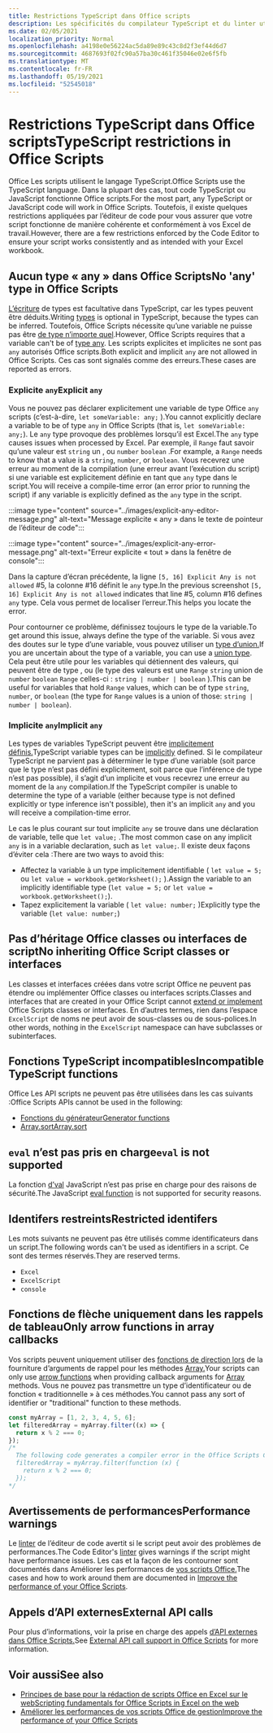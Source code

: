 ```yaml
---
title: Restrictions TypeScript dans Office scripts
description: Les spécificités du compilateur TypeScript et du linter utilisés par l’éditeur de code Office Scripts.
ms.date: 02/05/2021
localization_priority: Normal
ms.openlocfilehash: a4198e0e56224ac5da89e89c43c8d2f3ef44d6d7
ms.sourcegitcommit: 4687693f02fc90a57ba30c461f35046e02e6f5fb
ms.translationtype: MT
ms.contentlocale: fr-FR
ms.lasthandoff: 05/19/2021
ms.locfileid: "52545018"
---
```

# <a name="typescript-restrictions-in-office-scripts"></a><span data-ttu-id="45ce9-103">Restrictions TypeScript dans Office scripts</span><span class="sxs-lookup"><span data-stu-id="45ce9-103">TypeScript restrictions in Office Scripts</span></span>

<span data-ttu-id="45ce9-104">Office Les scripts utilisent le langage TypeScript.</span><span class="sxs-lookup"><span data-stu-id="45ce9-104">Office Scripts use the TypeScript language.</span></span> <span data-ttu-id="45ce9-105">Dans la plupart des cas, tout code TypeScript ou JavaScript fonctionne Office scripts.</span><span class="sxs-lookup"><span data-stu-id="45ce9-105">For the most part, any TypeScript or JavaScript code will work in Office Scripts.</span></span> <span data-ttu-id="45ce9-106">Toutefois, il existe quelques restrictions appliquées par l’éditeur de code pour vous assurer que votre script fonctionne de manière cohérente et conformément à vos Excel de travail.</span><span class="sxs-lookup"><span data-stu-id="45ce9-106">However, there are a few restrictions enforced by the Code Editor to ensure your script works consistently and as intended with your Excel workbook.</span></span>

## <a name="no-any-type-in-office-scripts"></a><span data-ttu-id="45ce9-107">Aucun type « any » dans Office Scripts</span><span class="sxs-lookup"><span data-stu-id="45ce9-107">No 'any' type in Office Scripts</span></span>

<span data-ttu-id="45ce9-108">[L’écriture](https://www.typescriptlang.org/docs/handbook/typescript-in-5-minutes.html) de types est facultative dans TypeScript, car les types peuvent être déduits.</span><span class="sxs-lookup"><span data-stu-id="45ce9-108">Writing [types](https://www.typescriptlang.org/docs/handbook/typescript-in-5-minutes.html) is optional in TypeScript, because the types can be inferred.</span></span> <span data-ttu-id="45ce9-109">Toutefois, Office Scripts nécessite qu’une variable ne puisse pas être [de type n’importe quel](https://www.typescriptlang.org/docs/handbook/basic-types.html#any).</span><span class="sxs-lookup"><span data-stu-id="45ce9-109">However, Office Scripts requires that a variable can't be of [type any](https://www.typescriptlang.org/docs/handbook/basic-types.html#any).</span></span> <span data-ttu-id="45ce9-110">Les scripts explicites et implicites ne sont pas `any` autorisés Office scripts.</span><span class="sxs-lookup"><span data-stu-id="45ce9-110">Both explicit and implicit `any` are not allowed in Office Scripts.</span></span> <span data-ttu-id="45ce9-111">Ces cas sont signalés comme des erreurs.</span><span class="sxs-lookup"><span data-stu-id="45ce9-111">These cases are reported as errors.</span></span>

### <a name="explicit-any"></a><span data-ttu-id="45ce9-112">Explicite `any`</span><span class="sxs-lookup"><span data-stu-id="45ce9-112">Explicit `any`</span></span>

<span data-ttu-id="45ce9-113">Vous ne pouvez pas déclarer explicitement une variable de type Office `any` scripts (c’est-à-dire, `let someVariable: any;` ).</span><span class="sxs-lookup"><span data-stu-id="45ce9-113">You cannot explicitly declare a variable to be of type `any` in Office Scripts (that is, `let someVariable: any;`).</span></span> <span data-ttu-id="45ce9-114">Le `any` type provoque des problèmes lorsqu’il est Excel.</span><span class="sxs-lookup"><span data-stu-id="45ce9-114">The `any` type causes issues when processed by Excel.</span></span> <span data-ttu-id="45ce9-115">Par exemple, il `Range` faut savoir qu’une valeur est `string` un , ou `number` `boolean` .</span><span class="sxs-lookup"><span data-stu-id="45ce9-115">For example, a `Range` needs to know that a value is a `string`, `number`, or `boolean`.</span></span> <span data-ttu-id="45ce9-116">Vous recevrez une erreur au moment de la compilation (une erreur avant l’exécution du script) si une variable est explicitement définie en tant que `any` type dans le script.</span><span class="sxs-lookup"><span data-stu-id="45ce9-116">You will receive a compile-time error (an error prior to running the script) if any variable is explicitly defined as the `any` type in the script.</span></span>

:::image type="content" source="../images/explicit-any-editor-message.png" alt-text="Message explicite « any » dans le texte de pointeur de l’éditeur de code":::

:::image type="content" source="../images/explicit-any-error-message.png" alt-text="Erreur explicite « tout » dans la fenêtre de console":::

<span data-ttu-id="45ce9-119">Dans la capture d’écran précédente, la ligne `[5, 16] Explicit Any is not allowed` #5, la colonne #16 définit le `any` type.</span><span class="sxs-lookup"><span data-stu-id="45ce9-119">In the previous screenshot `[5, 16] Explicit Any is not allowed` indicates that line #5, column #16 defines `any` type.</span></span> <span data-ttu-id="45ce9-120">Cela vous permet de localiser l’erreur.</span><span class="sxs-lookup"><span data-stu-id="45ce9-120">This helps you locate the error.</span></span>

<span data-ttu-id="45ce9-121">Pour contourner ce problème, définissez toujours le type de la variable.</span><span class="sxs-lookup"><span data-stu-id="45ce9-121">To get around this issue, always define the type of the variable.</span></span> <span data-ttu-id="45ce9-122">Si vous avez des doutes sur le type d’une variable, vous pouvez utiliser un [type d’union.](https://www.typescriptlang.org/docs/handbook/unions-and-intersections.html)</span><span class="sxs-lookup"><span data-stu-id="45ce9-122">If you are uncertain about the type of a variable, you can use a [union type](https://www.typescriptlang.org/docs/handbook/unions-and-intersections.html).</span></span> <span data-ttu-id="45ce9-123">Cela peut être utile pour les variables qui détiennent des valeurs, qui peuvent être de type , ou (le type des valeurs est une `Range` `string` union de `number` `boolean` `Range` celles-ci : `string | number | boolean` ).</span><span class="sxs-lookup"><span data-stu-id="45ce9-123">This can be useful for variables that hold `Range` values, which can be of type `string`, `number`, or `boolean` (the type for `Range` values is a union of those: `string | number | boolean`).</span></span>

### <a name="implicit-any"></a><span data-ttu-id="45ce9-124">Implicite `any`</span><span class="sxs-lookup"><span data-stu-id="45ce9-124">Implicit `any`</span></span>

<span data-ttu-id="45ce9-125">Les types de variables TypeScript peuvent être [implicitement définis.](https://www.typescriptlang.org/docs/handbook/type-inference.html)</span><span class="sxs-lookup"><span data-stu-id="45ce9-125">TypeScript variable types can be [implicitly](https://www.typescriptlang.org/docs/handbook/type-inference.html) defined.</span></span> <span data-ttu-id="45ce9-126">Si le compilateur TypeScript ne parvient pas à déterminer le type d’une variable (soit parce que le type n’est pas défini explicitement, soit parce que l’inférence de type n’est pas possible), il s’agit d’un implicite et vous recevrez une erreur au moment de la `any` compilation.</span><span class="sxs-lookup"><span data-stu-id="45ce9-126">If the TypeScript compiler is unable to determine the type of a variable (either because type is not defined explicitly or type inference isn't possible), then it's an implicit `any` and you will receive a compilation-time error.</span></span>

<span data-ttu-id="45ce9-127">Le cas le plus courant sur tout implicite `any` se trouve dans une déclaration de variable, telle que `let value;` .</span><span class="sxs-lookup"><span data-stu-id="45ce9-127">The most common case on any implicit `any` is in a variable declaration, such as `let value;`.</span></span> <span data-ttu-id="45ce9-128">Il existe deux façons d’éviter cela :</span><span class="sxs-lookup"><span data-stu-id="45ce9-128">There are two ways to avoid this:</span></span>

* <span data-ttu-id="45ce9-129">Affectez la variable à un type implicitement identifiable ( `let value = 5;` ou `let value = workbook.getWorksheet();` ).</span><span class="sxs-lookup"><span data-stu-id="45ce9-129">Assign the variable to an implicitly identifiable type (`let value = 5;` or `let value = workbook.getWorksheet();`).</span></span>
* <span data-ttu-id="45ce9-130">Tapez explicitement la variable ( `let value: number;` )</span><span class="sxs-lookup"><span data-stu-id="45ce9-130">Explicitly type the variable (`let value: number;`)</span></span>

## <a name="no-inheriting-office-script-classes-or-interfaces"></a><span data-ttu-id="45ce9-131">Pas d’héritage Office classes ou interfaces de script</span><span class="sxs-lookup"><span data-stu-id="45ce9-131">No inheriting Office Script classes or interfaces</span></span>

<span data-ttu-id="45ce9-132">Les classes et interfaces créées dans votre [](https://www.typescriptlang.org/docs/handbook/classes.html#inheritance) script Office ne peuvent pas étendre ou implémenter Office classes ou interfaces scripts.</span><span class="sxs-lookup"><span data-stu-id="45ce9-132">Classes and interfaces that are created in your Office Script cannot [extend or implement](https://www.typescriptlang.org/docs/handbook/classes.html#inheritance) Office Scripts classes or interfaces.</span></span> <span data-ttu-id="45ce9-133">En d’autres termes, rien dans l’espace `ExcelScript` de noms ne peut avoir de sous-classes ou de sous-polices.</span><span class="sxs-lookup"><span data-stu-id="45ce9-133">In other words, nothing in the `ExcelScript` namespace can have subclasses or subinterfaces.</span></span>

## <a name="incompatible-typescript-functions"></a><span data-ttu-id="45ce9-134">Fonctions TypeScript incompatibles</span><span class="sxs-lookup"><span data-stu-id="45ce9-134">Incompatible TypeScript functions</span></span>

<span data-ttu-id="45ce9-135">Office Les API scripts ne peuvent pas être utilisées dans les cas suivants :</span><span class="sxs-lookup"><span data-stu-id="45ce9-135">Office Scripts APIs cannot be used in the following:</span></span>

* [<span data-ttu-id="45ce9-136">Fonctions du générateur</span><span class="sxs-lookup"><span data-stu-id="45ce9-136">Generator functions</span></span>](https://developer.mozilla.org/docs/Web/JavaScript/Guide/Iterators_and_Generators#generator_functions)
* [<span data-ttu-id="45ce9-137">Array.sort</span><span class="sxs-lookup"><span data-stu-id="45ce9-137">Array.sort</span></span>](https://developer.mozilla.org/docs/Web/JavaScript/Reference/Global_Objects/Array/sort)

## <a name="eval-is-not-supported"></a><span data-ttu-id="45ce9-138">`eval` n’est pas pris en charge</span><span class="sxs-lookup"><span data-stu-id="45ce9-138">`eval` is not supported</span></span>

<span data-ttu-id="45ce9-139">La fonction [d’val](https://developer.mozilla.org/docs/Web/JavaScript/Reference/Global_Objects/eval) JavaScript n’est pas prise en charge pour des raisons de sécurité.</span><span class="sxs-lookup"><span data-stu-id="45ce9-139">The JavaScript [eval function](https://developer.mozilla.org/docs/Web/JavaScript/Reference/Global_Objects/eval) is not supported for security reasons.</span></span>

## <a name="restricted-identifers"></a><span data-ttu-id="45ce9-140">Identifers restreints</span><span class="sxs-lookup"><span data-stu-id="45ce9-140">Restricted identifers</span></span>

<span data-ttu-id="45ce9-141">Les mots suivants ne peuvent pas être utilisés comme identificateurs dans un script.</span><span class="sxs-lookup"><span data-stu-id="45ce9-141">The following words can't be used as identifiers in a script.</span></span> <span data-ttu-id="45ce9-142">Ce sont des termes réservés.</span><span class="sxs-lookup"><span data-stu-id="45ce9-142">They are reserved terms.</span></span>

* `Excel`
* `ExcelScript`
* `console`

## <a name="only-arrow-functions-in-array-callbacks"></a><span data-ttu-id="45ce9-143">Fonctions de flèche uniquement dans les rappels de tableau</span><span class="sxs-lookup"><span data-stu-id="45ce9-143">Only arrow functions in array callbacks</span></span>

<span data-ttu-id="45ce9-144">Vos scripts peuvent uniquement utiliser des [fonctions de direction lors](https://developer.mozilla.org/docs/Web/JavaScript/Reference/Functions/Arrow_functions) de la fourniture d’arguments de rappel pour les méthodes [Array.](https://developer.mozilla.org/docs/Web/JavaScript/Reference/Global_Objects/Array)</span><span class="sxs-lookup"><span data-stu-id="45ce9-144">Your scripts can only use [arrow functions](https://developer.mozilla.org/docs/Web/JavaScript/Reference/Functions/Arrow_functions) when providing callback arguments for [Array](https://developer.mozilla.org/docs/Web/JavaScript/Reference/Global_Objects/Array) methods.</span></span> <span data-ttu-id="45ce9-145">Vous ne pouvez pas transmettre un type d’identificateur ou de fonction « traditionnelle » à ces méthodes.</span><span class="sxs-lookup"><span data-stu-id="45ce9-145">You cannot pass any sort of identifier or "traditional" function to these methods.</span></span>

```TypeScript
const myArray = [1, 2, 3, 4, 5, 6];
let filteredArray = myArray.filter((x) => {
  return x % 2 === 0;
});
/*
  The following code generates a compiler error in the Office Scripts Code Editor.
  filteredArray = myArray.filter(function (x) {
    return x % 2 === 0;
  });
*/
```

## <a name="performance-warnings"></a><span data-ttu-id="45ce9-146">Avertissements de performances</span><span class="sxs-lookup"><span data-stu-id="45ce9-146">Performance warnings</span></span>

<span data-ttu-id="45ce9-147">Le [linter](https://wikipedia.org/wiki/Lint_(software)) de l’éditeur de code avertit si le script peut avoir des problèmes de performances.</span><span class="sxs-lookup"><span data-stu-id="45ce9-147">The Code Editor's [linter](https://wikipedia.org/wiki/Lint_(software)) gives warnings if the script might have performance issues.</span></span> <span data-ttu-id="45ce9-148">Les cas et la façon de les contourner sont documentés dans Améliorer les performances de [vos scripts Office.](web-client-performance.md)</span><span class="sxs-lookup"><span data-stu-id="45ce9-148">The cases and how to work around them are documented in [Improve the performance of your Office Scripts](web-client-performance.md).</span></span>

## <a name="external-api-calls"></a><span data-ttu-id="45ce9-149">Appels d’API externes</span><span class="sxs-lookup"><span data-stu-id="45ce9-149">External API calls</span></span>

<span data-ttu-id="45ce9-150">Pour plus d’informations, voir la prise en charge des appels [d’API externes dans Office Scripts.](external-calls.md)</span><span class="sxs-lookup"><span data-stu-id="45ce9-150">See [External API call support in Office Scripts](external-calls.md) for more information.</span></span>

## <a name="see-also"></a><span data-ttu-id="45ce9-151">Voir aussi</span><span class="sxs-lookup"><span data-stu-id="45ce9-151">See also</span></span>

* [<span data-ttu-id="45ce9-152">Principes de base pour la rédaction de scripts Office en Excel sur le web</span><span class="sxs-lookup"><span data-stu-id="45ce9-152">Scripting fundamentals for Office Scripts in Excel on the web</span></span>](scripting-fundamentals.md)
* [<span data-ttu-id="45ce9-153">Améliorer les performances de vos scripts Office de gestion</span><span class="sxs-lookup"><span data-stu-id="45ce9-153">Improve the performance of your Office Scripts</span></span>](web-client-performance.md)
